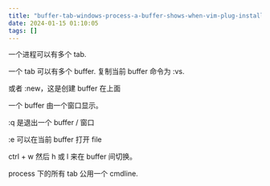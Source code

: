 ```yaml
---
title: "buffer-tab-windows-process-a-buffer-shows-when-vim-plug-install"
date: 2024-01-15 01:10:05
tags: []
---
```

一个进程可以有多个 tab.

一个 tab 可以有多个 buffer. 复制当前 buffer 命令为 :vs.

或者 :new，这是创建 buffer 在上面

一个 buffer 由一个窗口显示。

:q 是退出一个 buffer / 窗口

:e 可以在当前 buffer 打开 file

ctrl + w 然后 h 或 l 来在 buffer 间切换。

process 下的所有 tab 公用一个 cmdline.

